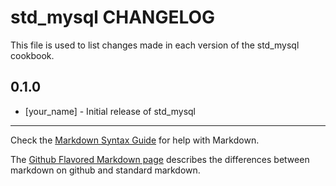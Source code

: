 # std_mysql CHANGELOG

This file is used to list changes made in each version of the std_mysql cookbook.

## 0.1.0
- [your_name] - Initial release of std_mysql

- - -
Check the [Markdown Syntax Guide](http://daringfireball.net/projects/markdown/syntax) for help with Markdown.

The [Github Flavored Markdown page](http://github.github.com/github-flavored-markdown/) describes the differences between markdown on github and standard markdown.
